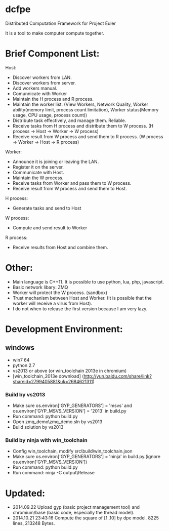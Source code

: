 dcfpe
=====

Distributed Computation Framework for Project Euler

It is a tool to make computer compute together.


Brief Component List:
====================

Host:
* Discover workers from LAN.
* Discover workers from server. 
* Add workers manual.
* Comunnicate with Worker
* Maintain the H process and R process.
* Maintain the worker list. (View Workers, Network Quality, Worker ability(memory limit, process count limitation), Worker status(Memory usage, CPU usage, process count))
* Distribute task effectively, and manage them. Reliable.
* Receive tasks from H process and distribute them to W process. (H process -> Host -> Worker -> W process)
* Receive result from W process and send them to R process. (W process -> Worker -> Host -> R process)

Worker:
* Announce it is joining or leaving the LAN.
* Register it on the server.
* Communicate with Host.
* Maintain the W process.
* Receive tasks from Worker and pass them to W process.
* Receive result from W process and send them to Host.

H process:
* Generate tasks and send to Host

W process:
* Compute and send result to Worker

R process:
* Receive results from Host and combine them.

Other:
======

* Main language is C++11. It is possible to use python, lua, php, javascript.
* Basic network libary: ZMQ
* Worker will protect the W process. (sandbox)
* Trust mechanism between Host and Worker. (It is possible that the worker will receive a virus from Host).
* I do not when to release the first version because I am very lazy.

Development Environment:
========================
## windows
* win7 64
* python 2.7
* vs2013 or above (or win_toolchain 2013e in chromium)
* [win_toolchain_2013e download] (http://yun.baidu.com/share/link?shareid=2799405881&uk=2684621311)

### Build by vs2013
* Make sure os.environ['GYP_GENERATORS'] = 'msvs' and os.environ['GYP_MSVS_VERSION'] = '2013' in build.py
* Run command: python build.py
* Open zmq_demo\zmq_demo.sln by vs2013
* Build solution by vs2013

### Build by ninja with win_toolchain
* Config win_toolchain, modify src\build\win_toolchain.json
* Make sure os.environ['GYP_GENERATORS'] = 'ninja' in build.py.(ignore os.environ['GYP_MSVS_VERSION'])
* Run command: python build.py
* Run command: ninja -C output\Release



Updated:
========
* 2014.09.22 Upload gyp (basic project management tool) and chromium/base (basic code, especially the thread model).
* 2014.10.21 23:43:16 Compute the square of [1..10] by dpe model. 8225 lines, 213248 Bytes.
